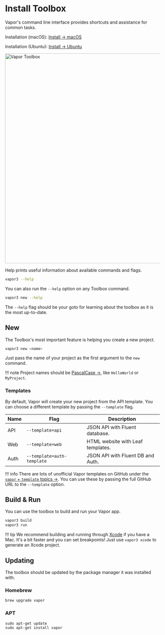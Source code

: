# Install Toolbox

Vapor's command line interface provides shortcuts and assistance for common tasks.

Installation (macOS): [Install &rarr; macOS](../install/macos.md)

Installation (Ubuntu): [Install &rarr; Ubuntu](../install/ubuntu.md)

<img width="682" alt="Vapor Toolbox" src="https://cloud.githubusercontent.com/assets/1342803/23553208/26af9a0e-0020-11e7-8ed5-1ce09407ae8e.png">

Help prints useful information about available commands and flags.

```sh
vapor3 --help
```

You can also run the `--help` option on any Toolbox command.

```sh
vapor3 new --help
```

The `--help` flag should be your goto for learning about the toolbox as it is the most up-to-date.

## New

The Toolbox's most important feature is helping you create a new project.

```sh
vapor3 new <name>
```

Just pass the name of your project as the first argument to the `new` command.

!!! note
    Project names should be <a href="http://wiki.c2.com/?PascalCase" target="_blank">PascalCase &rarr;</a>, like `HelloWorld` or `MyProject`.

### Templates

By default, Vapor will create your new project from the API template. You can choose
a different template by passing the `--template` flag.

| Name | Flag             | Description                       |
|------|------------------|-----------------------------------|
| API  | `--template=api` | JSON API with Fluent database.    |
| Web  | `--template=web` | HTML website with Leaf templates. |
| Auth | `--template=auth-template`| JSON API with Fluent DB and Auth. |

!!! info
    There are lots of unofficial Vapor templates on GitHub under the <a href="https://github.com/search?utf8=✓&q=topic%3Avapor+topic%3Atemplate&type=Repositories" target="_blank">`vapor` + `template` topics &rarr;</a>.
    You can use these by passing the full GitHub URL to the `--template` option.

## Build & Run

You can use the toolbox to build and run your Vapor app.

```sh
vapor3 build
vapor3 run
```

!!! tip
    We recommend building and running through [Xcode](xcode.md) if you have a Mac.
    It's a bit faster and you can set breakpoints!
    Just use `vapor3 xcode` to generate an Xcode project.

## Updating

The toolbox should be updated by the package manager it was installed with.

### Homebrew

```sh
brew upgrade vapor
```

### APT

```
sudo apt-get update
sudo apt-get install vapor
```
